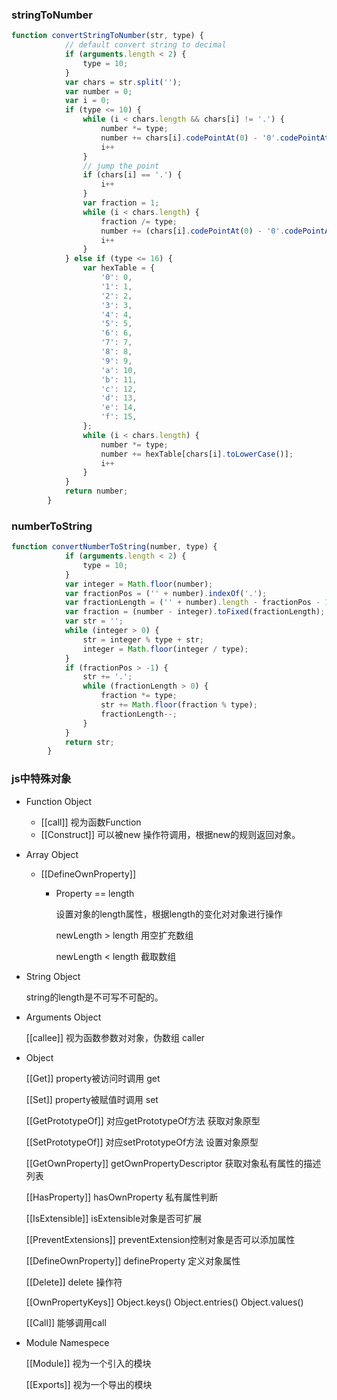 ### stringToNumber

```js
function convertStringToNumber(str, type) {
            // default convert string to decimal
            if (arguments.length < 2) {
                type = 10;
            }
            var chars = str.split('');
            var number = 0;
            var i = 0;
            if (type <= 10) {
                while (i < chars.length && chars[i] != '.') {
                    number *= type;
                    number += chars[i].codePointAt(0) - '0'.codePointAt(0);
                    i++
                }
                // jump the point
                if (chars[i] == '.') {
                    i++
                }
                var fraction = 1;
                while (i < chars.length) {
                    fraction /= type;
                    number += (chars[i].codePointAt(0) - '0'.codePointAt(0)) * fraction;
                    i++
                }
            } else if (type <= 16) {
                var hexTable = {
                    '0': 0,
                    '1': 1,
                    '2': 2,
                    '3': 3,
                    '4': 4,
                    '5': 5,
                    '6': 6,
                    '7': 7,
                    '8': 8,
                    '9': 9,
                    'a': 10,
                    'b': 11,
                    'c': 12,
                    'd': 13,
                    'e': 14,
                    'f': 15,
                };
                while (i < chars.length) {
                    number *= type;
                    number += hexTable[chars[i].toLowerCase()];
                    i++
                }
            }
            return number;
        }
```

### numberToString

```js
function convertNumberToString(number, type) {
            if (arguments.length < 2) {
                type = 10;
            }
            var integer = Math.floor(number);
            var fractionPos = ('' + number).indexOf('.');
            var fractionLength = ('' + number).length - fractionPos - 1;
            var fraction = (number - integer).toFixed(fractionLength);
            var str = '';
            while (integer > 0) {
                str = integer % type + str;
                integer = Math.floor(integer / type);
            }
            if (fractionPos > -1) {
                str += '.';
                while (fractionLength > 0) {
                    fraction *= type;
                    str += Math.floor(fraction % type);
                    fractionLength--;
                }
            }
            return str;
        }
```

### js中特殊对象

- Function Object

  - [[call]]  视为函数Function
  - [[Construct]] 可以被new 操作符调用，根据new的规则返回对象。

- Array Object

  - [[DefineOwnProperty]] 

    - Property == length

      设置对象的length属性，根据length的变化对对象进行操作

      newLength > length 用空扩充数组

      newLength < length 截取数组

- String Object

  string的length是不可写不可配的。

- Arguments Object

  [[callee]] 视为函数参数对对象，伪数组 caller

- Object

  [[Get]] property被访问时调用  get

  [[Set]] property被赋值时调用 set

  [[GetPrototypeOf]] 对应getPrototypeOf方法 获取对象原型

  [[SetPrototypeOf]] 对应setPrototypeOf方法 设置对象原型

  [[GetOwnProperty]] getOwnPropertyDescriptor 获取对象私有属性的描述列表

  [[HasProperty]] hasOwnProperty 私有属性判断

  [[IsExtensible]] isExtensible对象是否可扩展

  [[PreventExtensions]] preventExtension控制对象是否可以添加属性

  [[DefineOwnProperty]] defineProperty 定义对象属性

  [[Delete]] delete 操作符

  [[OwnPropertyKeys]] Object.keys() Object.entries() Object.values()

  [[Call]] 能够调用call 

- Module Namespece

  [[Module]] 视为一个引入的模块

  [[Exports]] 视为一个导出的模块